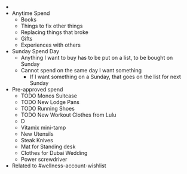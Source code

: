 -
- Anytime Spend
	- Books
	- Things to fix other things
	- Replacing things that broke
	- Gifts
	- Experiences with others
- Sunday Spend Day
	- Anything I want to buy has to be put on a list, to be bought on Sunday
	- Cannot spend on the same day I want something
		- If I want something on a Sunday, that goes on the list for next Sunday
- Pre-approved spend
	- TODO Monos Suitcase
	- TODO New Lodge Pans
	- TODO Running Shoes
	- TODO New Workout Clothes from Lulu
	- D
	- Vitamix mini-tamp
	- New Utensils
	- Steak Knives
	- Mat for Standing desk
	- Clothes for Dubai Wedding
	- Power screwdriver
- Related to #wellness-account-wishlist
